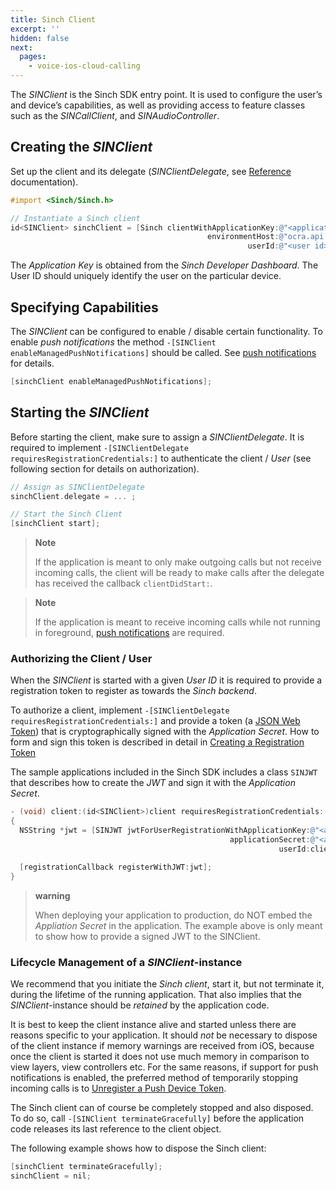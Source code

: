 ```yaml
---
title: Sinch Client
excerpt: ''
hidden: false
next:
  pages:
    - voice-ios-cloud-calling
---
```


The _SINClient_ is the Sinch SDK entry point. It is used to configure the user’s and device’s capabilities, as well as providing access to feature classes such as the _SINCallClient_, and _SINAudioController_.

## Creating the _SINClient_

Set up the client and its delegate (_SINClientDelegate_, see [Reference](reference\html\Protocols\SINClientDelegate.html) documentation).

```objectivec
#import <Sinch/Sinch.h>

// Instantiate a Sinch client
id<SINClient> sinchClient = [Sinch clientWithApplicationKey:@"<application key>"
                                            environmentHost:@"ocra.api.sinch.com"
                                                     userId:@"<user id>"];
```

The _Application Key_ is obtained from the _Sinch Developer Dashboard_. The User ID should uniquely identify the user on the particular device.

## Specifying Capabilities

The _SINClient_ can be configured to enable / disable certain functionality. To enable _push notifications_ the method `-[SINClient enableManagedPushNotifications]` should be called. See [push notifications](doc:voice-ios-cloud-local-and-remote-push-notifications) for details.

```objectivec
[sinchClient enableManagedPushNotifications];
```

## Starting the _SINClient_

Before starting the client, make sure to assign a _SINClientDelegate_. It is required to implement `-[SINClientDelegate requiresRegistrationCredentials:]` to authenticate the client / _User_ (see following section for details on authorization).

```objectivec
// Assign as SINClientDelegate
sinchClient.delegate = ... ;

// Start the Sinch Client
[sinchClient start];

```

> **Note**
>
> If the application is meant to only make outgoing calls but not receive incoming calls, the client will be ready to make calls after the delegate has received the callback `clientDidStart:`.

> **Note**
>
> If the application is meant to receive incoming calls while not running in foreground, [push notifications](doc:voice-ios-cloud-local-and-remote-push-notifications) are required.

### Authorizing the Client / User

When the _SINClient_ is started with a given _User ID_ it is required to provide a registration token to register as towards the _Sinch backend_.

To authorize a client, implement `-[SINClientDelegate requiresRegistrationCredentials:]` and provide a token (a [JSON Web Token](https://jwt.io/)) that is cryptographically signed with the _Application Secret_.
How to form and sign this token is described in detail in [Creating a Registration Token](doc:voice-ios-cloud-application-authentication)

The sample applications included in the Sinch SDK includes a class `SINJWT` that describes how to create the _JWT_ and sign it with the _Application Secret_.

```objectivec
- (void) client:(id<SINClient>)client requiresRegistrationCredentials:(id<SINClientRegistration>)registrationCallback
{
  NSString *jwt = [SINJWT jwtForUserRegistrationWithApplicationKey:@"<application key>"
                                                 applicationSecret:@"<application secret>"
                                                            userId:client.userId];

  [registrationCallback registerWithJWT:jwt];
}
```

> **warning**
>
> When deploying your application to production, do NOT embed the _Appliation Secret_ in the application. The example above is only meant to show how to provide a signed JWT to the SINClient.

### Lifecycle Management of a _SINClient_-instance

We recommend that you initiate the _Sinch client_, start it, but not terminate it, during the lifetime of the running application. That also implies that the _SINClient_-instance should be _retained_ by the application code.

It is best to keep the client instance alive and started unless there are reasons specific to your application. It should _not_ be necessary to dispose of the client instance if memory warnings are received from iOS, because once the client is started it does not use much memory in comparison to view layers, view controllers etc. For the same reasons, if support for push notifications is enabled, the preferred method of temporarily stopping incoming calls is to [Unregister a Push Device Token](doc:voice-ios-cloud-local-and-remote-push-notifications).

The Sinch client can of course be completely stopped and also disposed. To do so, call `-[SINClient terminateGracefully]` before the application code releases its last reference to the client object.

The following example shows how to dispose the Sinch client:

```objectivec
[sinchClient terminateGracefully];
sinchClient = nil;
```
